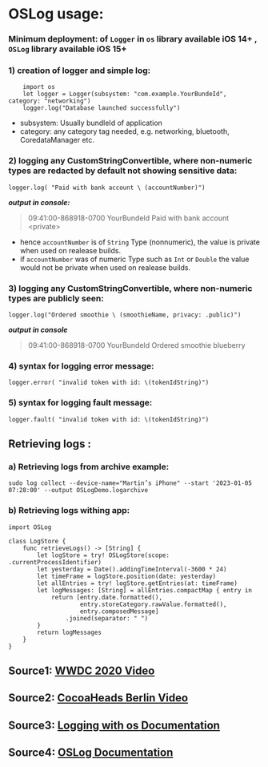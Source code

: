 # OSLog usage:

### Minimum deployment: of `Logger` in `os` library available iOS 14+ , `OSLog` library available iOS 15+
### 1) creation of logger and simple log:

```
    import os
    let logger = Logger(subsystem: "com.example.YourBundeId", category: "networking")
    logger.log("Database launched successfully")
```

 - subsystem: Usually bundleId of application
 - category: any category tag needed, e.g. networking, bluetooth, CoredataManager etc.
 
 
 ###  2) logging any CustomStringConvertible, where non-numeric types are redacted by default not showing sensitive data:
 `
    logger.log( "Paid with bank account \ (accountNumber)")
 `
 
***output in console:*** 
> 09:41:00-868918-0700  YourBundeId  Paid with bank account \<private\>

- hence `accountNumber` is of `String` Type (nonnumeric), the value is private when used on realease builds. 
- if `accountNumber` was  of numeric Type such as `Int` or `Double`  the value would not be private when used on realease builds. 


 ###  3) logging any CustomStringConvertible, where non-numeric types are publicly seen:
 `logger.log("Ordered smoothie \ (smoothieName, privacy: .public)")`
 
***output in console***
> 09:41:00-868918-0700  YourBundeId  Ordered smoothie blueberry

 ###  4) syntax for logging error message:
 `logger.error( "invalid token with id: \(tokenIdString)")`
 
  ### 5) syntax for logging fault message:
 `logger.fault( "invalid token with id: \(tokenIdString)")`

 ##  Retrieving logs :
 
 ###  a) Retrieving logs from archive example:

  `sudo log collect --device-name="Martin’s iPhone" --start '2023-01-05 07:28:00' --output OSLogDemo.logarchive`
  
  ###  b) Retrieving logs withing app:
```
import OSLog

class LogStore {
    func retrieveLogs() -> [String] {
        let logStore = try! OSLogStore(scope: .currentProcessIdentifier)
        let yesterday = Date().addingTimeInterval(-3600 * 24)
        let timeFrame = logStore.position(date: yesterday)
        let allEntries = try! logStore.getEntries(at: timeFrame)
        let logMessages: [String] = allEntries.compactMap { entry in
            return [entry.date.formatted(),
                    entry.storeCategory.rawValue.formatted(),
                    entry.composedMessage]
                .joined(separator: " ")
        }
        return logMessages
    }
}
```


 
## Source1: [WWDC 2020 Video](https://developer.apple.com/videos/play/wwdc2020/10168/)
## Source2: [CocoaHeads Berlin Video](https://www.youtube.com/watch?v=oHxxkWhOSK0)
## Source3: [Logging with os Documentation](https://developer.apple.com/documentation/os/logging/generating_log_messages_from_your_code)
## Source4: [OSLog Documentation](https://developer.apple.com/documentation/oslog)
 
 
 
